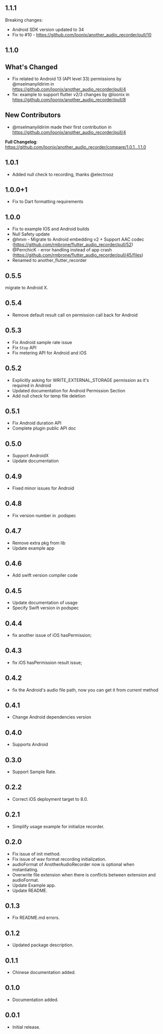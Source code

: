 ## 1.1.1
Breaking changes:
* Android SDK version updated to 34
* Fix to #10 - https://github.com/loonix/another_audio_recorder/pull/10


## 1.1.0
## What's Changed
* Fix related to Android 13 (API level 33) permissions by @mselmanyildirim in https://github.com/loonix/another_audio_recorder/pull/4
* fix: example to support flutter v2/3 changes by @loonix in https://github.com/loonix/another_audio_recorder/pull/8

## New Contributors
* @mselmanyildirim made their first contribution in https://github.com/loonix/another_audio_recorder/pull/4

**Full Changelog**: https://github.com/loonix/another_audio_recorder/compare/1.0.1...1.1.0

## 1.0.1
* Added null check to recording, thanks @electrooz
## 1.0.0+1
* Fix to Dart formatting requirements
## 1.0.0
* Fix to example IOS and Android builds
* Null Safety update
* @hnvn - Migrate to Android embedding v2 + Support AAC codec (https://github.com/rmbrone/flutter_audio_recorder/pull/52)
* @PerrchicK - error handling instead of app crash (https://github.com/rmbrone/flutter_audio_recorder/pull/45/files)
* Renamed to another_flutter_recorder

## 0.5.5
migrate to Android X.

## 0.5.4
* Remove default result call on permission call back for Android

## 0.5.3
* Fix Android sample rate issue
* Fix `Stop` API
* Fix metering API for Android and iOS

## 0.5.2
* Explicitly asking for WRITE_EXTERNAL_STORAGE permission as it's required in Android
* Updated documentation for Android Permission Section
* Add null check for temp file deletion

## 0.5.1
* Fix Android duration API
* Complete plugin public API doc

## 0.5.0
* Support AndroidX
* Update documentation

## 0.4.9
* Fixed minor issues for Android

## 0.4.8
* Fix version number in .podspec

## 0.4.7
* Remove extra pkg from lib
* Update example app

## 0.4.6
* Add swift version compiler code

## 0.4.5
* Update documentation of usage
* Specify Swift version in podspec

## 0.4.4
* fix another issue of iOS hasPermission;

## 0.4.3
* fix iOS hasPermission result issue;

## 0.4.2
* fix the Android's audio file path, now you can get it from *current* method

## 0.4.1

* Change Android dependencies version

## 0.4.0

* Supports Android

## 0.3.0

* Support Sample Rate.


## 0.2.2

* Correct iOS deployment target to 8.0.


## 0.2.1

* Simplify usage example for initialize recorder.

## 0.2.0

* Fix issue of init method.
* Fix issue of wav format recording initialization.
* audioFormat of AnotherAudioRecorder now is optional when instantiating.
* Overwrite file extension when there is conflicts between extension and audioFormat.
* Update Example app.
* Update README.

## 0.1.3

* Fix README.md errors.

## 0.1.2

* Updated package description.

## 0.1.1

* Chinese documentation added.

## 0.1.0

* Documentation added.

## 0.0.1

* Initial release.
